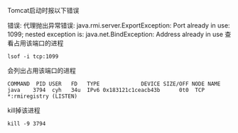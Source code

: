 Tomcat启动时报以下错误

错误: 代理抛出异常错误: java.rmi.server.ExportException: Port already in use: 1099; nested exception is: 
java.net.BindException: Address already in use
查看占用该端口的进程
```
lsof -i tcp:1099
```
会列出占用该端口的进程
```
COMMAND  PID USER   FD   TYPE             DEVICE SIZE/OFF NODE NAME
java    3794  cyh   34u  IPv6 0x183121c1ceacb43b      0t0  TCP *:rmiregistry (LISTEN)
```
kill掉该进程
```
kill -9 3794
```